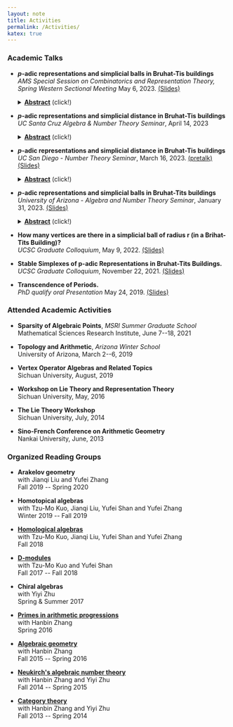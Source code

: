 ```yaml
---
layout: note
title: Activities
permalink: /Activities/
katex: true
---
```


### Academic Talks
- **$p$-adic representations and simplicial balls in Bruhat-Tis buildings**      
  *AMS Special Session on Combinatorics and Representation Theory, Spring Western Sectional Meeting* May 6, 2023. [(Slides)](https://github.com/GauSyu/MathSlides/raw/main/p-adic%20repns%20and%20simplicial%20distance.short.pdf)
	<details>
  	<summary>
  	<u><b>Abstract</b></u> (click!)
  	</summary> 	
		<blockquote>
  	$p$-adic representations are important objects in number theory, and stable lattices serve as a connection between the study of ordinary and modular representations. These stable lattices can be understood as stable vertices in Bruhat-Tits buildings. From this viewpoint, the study of fixed point sets in these buildings can aid research on -adic representations. The simplicial balls, in particular, hold an important role as they possess the most symmetry and fastest growth, and are closely related to the Moy-Prasad filtrations. In this talk, I will introduce some results on simplicial balls.
  	</blockquote>
	</details>


- **$p$-adic representations and simplicial distance in Bruhat-Tis buildings**      
  *UC Santa Cruz Algebra & Number Theory Seminar*, April 14, 2023
	<details>
  	<summary>
  	<u><b>Abstract</b></u> (click!)
  	</summary> 	
		<blockquote>
  	$p$-adic representations are important objects in number theory, and stable lattices serve as a connection between the study of ordinary and modular representations. These stable lattices can be understood as stable vertices in Bruhat-Tits buildings. From this viewpoint, the study of fixed point sets in these buildings can aid research on $-adic representations. The simplicial distance holds an important role as it connects the combinatorics of lattices and the geometry of root systems. In particularly, the fixed-point sets of Moy-Prasad subgroups are precisely the simplicial balls. In this talk, I'll explain those findings and compute their simplicial volume under certain conditions.
  	</blockquote>
	</details>

- **$p$-adic representations and simplicial distance in Bruhat-Tis buildings**      
	*UC San Diego - Number Theory Seminar*, March 16, 2023. [(pretalk)](https://github.com/GauSyu/MathSlides/raw/main/p-adic%20repns%20and%20simplicial%20distance%20pretalk.pdf) [(Slides)](https://github.com/GauSyu/MathSlides/raw/main/p-adic%20repns%20and%20simplicial%20distance.pdf)
  <details>
  	<summary>
  	<u><b>Abstract</b></u> (click!)
  	</summary> 	
		<blockquote>
		$p$-adic representations are important objects in number theory, and stable lattices serve as a connection between the study of ordinary and modular representations. These stable lattices can be understood as stable vertices in Bruhat-Tits buildings. From this viewpoint, the study of fixed point sets in these buildings can aid research on $-adic representations. The simplicial distance holds an important role as it connects the combinatorics of lattices and the geometry of root systems. In particularly, the fixed-point sets of Moy-Prasad subgroups are precisely the simplicial balls. In this talk, I'll explain those findings and compute their simplicial volume under certain conditions.
		</blockquote>
	</details>
	

- **$p$-adic representations and simplicial balls in Bruhat-Tits buildings**         
	*University of Arizona - Algebra and Number Theory Seminar*, January 31, 2023. [(Slides)](https://github.com/GauSyu/MathSlides/raw/main/p-adic%20representations%20and%20simplicial%20balls%20in%20Bruhat-Tits%20buildings.pdf)
	<details>
  	<summary>
  	<u><b>Abstract</b></u> (click!)
  	</summary> 	
		<blockquote>
		$p$-adic representations are important objects in number theory, and stable lattices serve as a connection between the study of ordinary and modular representations. These stable lattices can be understood as stable vertices in Bruhat-Tits buildings. From this viewpoint, the study of fixed point sets in these buildings can aid research on $-adic representations. The simplicial balls, in particular, hold an important role as they possess the most symmetry and fastest growth, and are closely related to the Moy-Prasad filtrations. In this talk, I'll explain those new findings, provide a characterization of such simplicial balls, and compute their simplicial volume under certain conditions.
		</blockquote>
	</details>
	

- **How many vertices are there in a simplicial ball of radius r (in a Brihat-Tits Building)?**         
	*UCSC Graduate Colloquium*, May 9, 2022. [(Slides)](https://github.com/GauSyu/MathSlides/raw/main/SimplicialVolume_Xu.pdf)

- **Stable Simplexes of p-adic Representations in Bruhat-Tits Buildings.**       
	*UCSC Graduate Colloquium*, November 22, 2021. [(Slides)](https://github.com/GauSyu/MathSlides/raw/main/Stable%20simplexes%20of%20p-adic%20representations%20in%20Bruhat-Tits%20buildings_Gao.pdf)

- **Transcendence of Periods.**       
	*PhD qualify oral Presentation* May 24, 2019. [(Slides)](https://github.com/GauSyu/MathSlides/raw/main/OralPresentation-Periods.pdf)

### Attended Academic Activities

- **Sparsity of Algebraic Points**, *MSRI Summer Graduate School*     
  Mathematical Sciences Research Institute, June 7--18, 2021

- **Topology and Arithmetic**, *Arizona Winter School*   
  University of Arizona, March 2--6, 2019

- **Vertex Operator Algebras and Related Topics**  
  Sichuan University, August, 2019

- **Workshop on Lie Theory and Representation Theory**  
  Sichuan University, May, 2016

- **The Lie Theory Workshop**  
  Sichuan University, July, 2014

- **Sino-French Conference on Arithmetic Geometry**  
  Nankai University, June, 2013


### Organized Reading Groups

- **Arakelov geometry**  
  with Jianqi Liu and Yufei Zhang   
	Fall 2019 -- Spring 2020

- **Homotopical algebras**  
  with Tzu-Mo Kuo, Jianqi Liu, Yufei Shan and Yufei Zhang   
  Winter 2019 -- Fall 2019

- [**Homological algebras**](https://github.com/GauSyu/Cohomology)  
  with Tzu-Mo Kuo, Jianqi Liu, Yufei Shan and Yufei Zhang   
  Fall 2018

- [**D-modules**](https://github.com/GauSyu/D-modules)  
  with Tzu-Mo Kuo and Yufei Shan   
  Fall 2017 -- Fall 2018

- **Chiral algebras**  
  with Yiyi Zhu  
  Spring & Summer 2017

- [**Primes in arithmetic progressions**](https://github.com/GauSyu/SmallNotes/blob/master/Dirichlet.pdf)  
  with Hanbin Zhang  
	Spring 2016

- [**Algebraic geometry**](https://github.com/GauSyu/Algebraic-Geometry)  
  with Hanbin Zhang  
	Fall 2015 -- Spring 2016

- [**Neukirch's algebraic number theory**](https://github.com/GauSyu/ANT)  
  with Hanbin Zhang and Yiyi Zhu  
  Fall 2014 -- Spring 2015

- [**Category theory**](https://github.com/GauSyu/BMO)  
  with Hanbin Zhang and Yiyi Zhu  
  Fall 2013 -- Spring 2014
